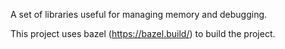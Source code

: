 A set of libraries useful for managing memory and debugging.

This project uses bazel (https://bazel.build/) to build the project.
